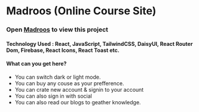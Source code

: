 # Madroos (Online Course Site)

### Open [Madroos](https://idea-institute.netlify.app/) to view this project

#### Technology Used : React, JavaScript, TailwindCSS, DaisyUI, React Router Dom, Firebase, React Icons, React Toast etc.

#### What can you get here?

-   You can switch dark or light mode.
-   You can buy any couse as your prefference.
-   You can crate new account & signin to your account
-   You can also sign in with social
-   You can also read our blogs to geather knowledge.
